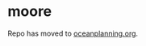 moore
=====

Repo has moved to [oceanplanning.org](https://github.com/oceanplanning/oceanplanning.org).
